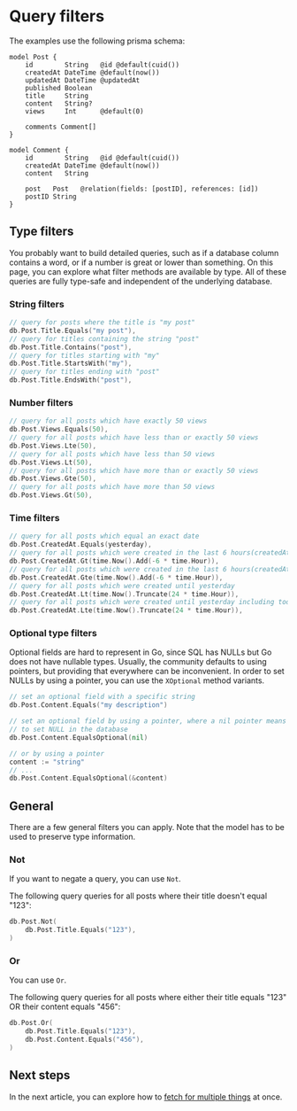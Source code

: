 # Query filters

The examples use the following prisma schema:

```prisma
model Post {
    id        String   @id @default(cuid())
    createdAt DateTime @default(now())
    updatedAt DateTime @updatedAt
    published Boolean
    title     String
    content   String?
    views     Int      @default(0)

    comments Comment[]
}

model Comment {
    id        String   @id @default(cuid())
    createdAt DateTime @default(now())
    content   String

    post   Post   @relation(fields: [postID], references: [id])
    postID String
}
```

## Type filters

You probably want to build detailed queries, such as if a database column contains a word,
or if a number is great or lower than something. On this page, you can explore what filter methods are available
by type. All of these queries are fully type-safe and independent of the underlying database.

### String filters

```go
// query for posts where the title is "my post"
db.Post.Title.Equals("my post"),
// query for titles containing the string "post"
db.Post.Title.Contains("post"),
// query for titles starting with "my"
db.Post.Title.StartsWith("my"),
// query for titles ending with "post"
db.Post.Title.EndsWith("post"),
```

### Number filters

```go
// query for all posts which have exactly 50 views
db.Post.Views.Equals(50),
// query for all posts which have less than or exactly 50 views
db.Post.Views.Lte(50),
// query for all posts which have less than 50 views
db.Post.Views.Lt(50),
// query for all posts which have more than or exactly 50 views
db.Post.Views.Gte(50),
// query for all posts which have more than 50 views
db.Post.Views.Gt(50),
```

### Time filters

```go
// query for all posts which equal an exact date
db.Post.CreatedAt.Equals(yesterday),
// query for all posts which were created in the last 6 hours(createdAt > 6 hours ago)
db.Post.CreatedAt.Gt(time.Now().Add(-6 * time.Hour)),
// query for all posts which were created in the last 6 hours(createdAt >= 6 hours ago)
db.Post.CreatedAt.Gte(time.Now().Add(-6 * time.Hour)),
// query for all posts which were created until yesterday
db.Post.CreatedAt.Lt(time.Now().Truncate(24 * time.Hour)),
// query for all posts which were created until yesterday including today's 00:00:00
db.Post.CreatedAt.Lte(time.Now().Truncate(24 * time.Hour)),
```

### Optional type filters

Optional fields are hard to represent in Go, since SQL has NULLs but Go does not have nullable types.
Usually, the community defaults to using pointers, but providing that everywhere can be inconvenient. In order to set NULLs by using a pointer, you can use the `XOptional` method variants.

```go
// set an optional field with a specific string
db.Post.Content.Equals("my description")

// set an optional field by using a pointer, where a nil pointer means
// to set NULL in the database
db.Post.Content.EqualsOptional(nil)

// or by using a pointer
content := "string"
// ...
db.Post.Content.EqualsOptional(&content)
```

## General

There are a few general filters you can apply. Note that the model has to be used to preserve type information.

### Not

If you want to negate a query, you can use `Not`.

The following query queries for all posts where their title doesn't equal "123":

```go
db.Post.Not(
    db.Post.Title.Equals("123"),
)
```

### Or

You can use `Or`.

The following query queries for all posts where either their title equals "123" OR their content equals "456":

```go
db.Post.Or(
    db.Post.Title.Equals("123"),
    db.Post.Content.Equals("456"),
)
```

## Next steps

In the next article, you can explore how to [fetch for multiple things](04-fetch.md) at once.
